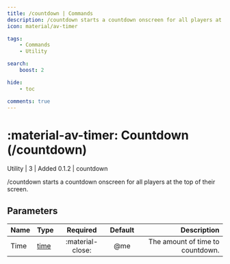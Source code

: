 ```yaml
---
title: /countdown | Commands
description: /countdown starts a countdown onscreen for all players at the top of their screen.
icon: material/av-timer

tags:
    - Commands
    - Utility

search:
    boost: 2

hide:
    - toc

comments: true
---
```

# <p style="color: var(--md-default-fg-color); display: inline;">:material-av-timer: Countdown</p> (/countdown)
<div style="display:inline;">
<p style="color: var(--destrix-docs--commandcat-utility); display: inline;">Utility</p>
| <p style="color: var(--md-default-fg-color--light); display: inline;">3</p> | <p style="color: var(--md-default-fg-color--light); display: inline;"> Added 0.1.2</p> | countdown
</div>

/countdown starts a countdown onscreen for all players at the top of their screen.

## Parameters

| Name   | Type   | Required         | Default | Description                            |
|:--------|:--------|:------------------:|:---------:|----------------------------------------:|
| Time | [time](../parameters.md#time) | :material-close: | @me     | The amount of time to countdown. |